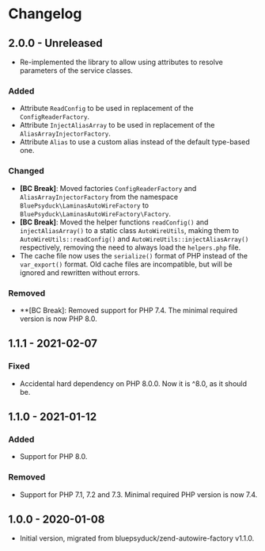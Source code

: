 # Changelog

## 2.0.0 - Unreleased

- Re-implemented the library to allow using attributes to resolve parameters of the service classes.

### Added

- Attribute `ReadConfig` to be used in replacement of the `ConfigReaderFactory`.
- Attribute `InjectAliasArray` to be used in replacement of the `AliasArrayInjectorFactory`.
- Attribute `Alias` to use a custom alias instead of the default type-based one.

### Changed

- **[BC Break]**: Moved factories `ConfigReaderFactory` and `AliasArrayInjectorFactory` from the namespace
  `BluePsyduck\LaminasAutoWireFactory` to `BluePsyduck\LaminasAutoWireFactory\Factory`.
- **[BC Break]**: Moved the helper functions `readConfig()` and `injectAliasArray()` to a static class `AutoWireUtils`, 
  making them to `AutoWireUtils::readConfig()` and `AutoWireUtils::injectAliasArray()` respectively, removing the need
  to always load the `helpers.php` file.
- The cache file now uses the `serialize()` format of PHP instead of the `var_export()` format. Old cache files are 
  incompatible, but will be ignored and rewritten without errors.

### Removed

- **[BC Break]: Removed support for PHP 7.4. The minimal required version is now PHP 8.0.

## 1.1.1 - 2021-02-07

### Fixed

- Accidental hard dependency on PHP 8.0.0. Now it is ^8.0, as it should be.

## 1.1.0 - 2021-01-12

### Added

- Support for PHP 8.0.

### Removed

- Support for PHP 7.1, 7.2 and 7.3. Minimal required PHP version is now 7.4.

## 1.0.0 - 2020-01-08

- Initial version, migrated from bluepsyduck/zend-autowire-factory v1.1.0. 
